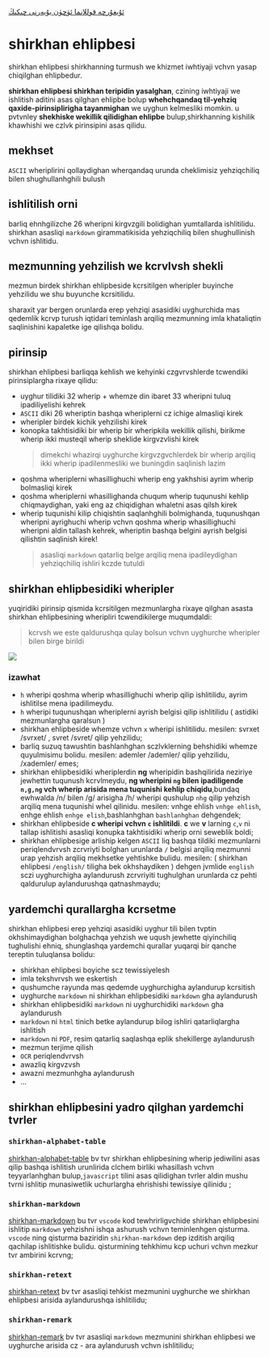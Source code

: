 [ئۇيغۇرچە قوللانما ئۈچۈن بۇيەرنى چىكىڭ](https://gitee.com/silvaq/shirkhan-alphabet/blob/master/UyghurcheREADME.md)

# shirkhan ehlipbesi

shirkhan ehlipbesi shirkhanning turmush we khizmet iwhtiyaji vchvn yasap chiqilghan ehlipbedur.

**shirkhan ehlipbesi shirkhan teripidin yasalghan**, czining iwhtiyaji we ishlitish aditini asas qilghan ehlipbe bolup **whehchqandaq til-yehziq qaxide-pirinsiplirigha tayanmighan** we uyghun kelmesliki momkin. u pvtvnley **shekhiske wekillik qilidighan ehlipbe** bulup,shirkhanning kishilik khawhishi we czlvk pirinsipini asas qilidu.

## mekhset

`ASCII` wheriplirini qollaydighan wherqandaq urunda cheklimisiz yehziqchiliq bilen shughullanhghili bulush

## ishlitilish orni

barliq ehnhgilizche 26 wheripni kirgvzgili bolidighan yumtallarda ishlitilidu.
shirkhan asasliqi `markdown` girammatikisida yehziqchiliq bilen shughullinish vchvn ishlitidu.

## mezmunning yehzilish we kcrvlvsh shekli

mezmun birdek shirkhan ehlipbeside kcrsitilgen wheripler buyinche yehzilidu we shu buyunche kcrsitilidu.

sharaxit yar bergen orunlarda erep yehziqi asasidiki uyghurchida mas qedemlik kcrvp turush iqtidari teminlash arqiliq mezmunning imla khataliqtin saqlinishini kapaletke ige qilishqa bolidu.

## pirinsip

shirkhan ehlipbesi barliqqa kehlish we kehyinki czgvrvshlerde tcwendiki pirinsiplargha rixaye qilidu:

- uyghur tilidiki 32 wherip + whemze din ibaret 33 wheripni tuluq ipadiliyelishi kehrek
- `ASCII` diki 26 wheriptin bashqa wheriplerni cz ichige almasliqi kirek
- wheripler birdek kichik yehzilishi kirek
- konopka takhtisidiki bir wherip bir wheripkila wekillik qilishi, birikme wherip ikki musteqil wherip sheklide kirgvzvlishi kirek
  > dimekchi whazirqi uyghurche kirgvzgvchlerdek bir wherip arqiliq ikki wherip ipadilenmesliki we buningdin saqlinish lazim
- qoshma wheriplerni whasillighuchi wherip eng yakhshisi ayrim wherip bolmasliqi kirek
- qoshma wheriplerni whasillighanda chuqum wherip tuqunushi kehlip chiqmaydighan, yaki eng az chiqidighan whaletni asas qilsh kirek
- wherip tuqunishi kilip chiqishtin saqlanhghili bolmighanda, tuqunushqan wheripni ayrighuchi wherip vchvn qoshma wherip whasillighuchi wheripni aldin tallash kehrek, wheriptin bashqa belgini ayrish belgisi qilishtin saqlinish kirek!
  > asasliqi `markdown` qatarliq belge arqiliq mena ipadileydighan yehziqchiliq ishliri kczde tutuldi

## shirkhan ehlipbesidiki wheripler

yuqiridiki pirinsip qismida kcrsitilgen mezmunlargha rixaye qilghan asasta shirkhan ehlipbesining wheripliri tcwendikilerge muqumdaldi:

> kcrvsh we este qaldurushqa qulay bolsun vchvn uyghurche wheripler bilen birge birildi

![](https://shirkhan-alphabet.oss-cn-beijing.aliyuncs.com/shirkhan-alphabet/shirkhan-alphabet-table.jpg)

### izawhat

- `h` wheripi qoshma wherip whasillighuchi wherip qilip ishlitilidu, ayrim ishlitilse mena ipadilimeydu.
- `h` wheripi tuqunushqan wheriplerni ayrish belgisi qilip ishlitilidu ( astidiki mezmunlargha qaralsun )
- shirkhan ehlipbeside whemze vchvn `x` wheripi ishlitilidu. mesilen: svrxet /svrxet/ , svret /svret/ qilip yehzilidu;
- barliq suzuq tawushtin bashlanhghan sczlvklerning behshidiki whemze quyulmisimu bolidu. mesilen: ademler /ademler/ qilip yehzilidu, /xademler/ emes;
- shirkhan ehlipbesidiki wheriplerdin **ng** wheripidin bashqilirida neziriye jewhettin tuqunush kcrvlmeydu, **ng wheripini `ng` bilen ipadiligende `n,g,ng` vch wherip arisida mena tuqunishi kehlip chiqidu**,bundaq ewhwalda /n/ bilen /g/ arisigha /h/ wheripi qushulup `nhg` qilip yehzish arqiliq mena tuqunishi whel qilinidu. mesilen: vnhge ehlish `vnhge ehlish`, enhge ehlish `enhge elish`,bashlanhghan `bashlanhghan` dehgendek;
- shirkhan ehlipbeside **c wheripi vchvn `c` ishlitildi**. **c** we **v** larning `c`,`v` ni tallap ishlitishi asasliqi konupka takhtisidiki wherip orni seweblik boldi;
- shirkhan ehlipbesige arliship kelgen `ASCII` liq bashqa tildiki mezmunlarni periqlendvrvsh zcrvriyti bolghan urunlarda `/` belgisi arqiliq mezmunni urap yehzish arqiliq mekhsetke yehtishke bulidu. mesilen: ( shirkhan ehlipbesi `/english/` tiligha bek okhshaydiken ) dehgen jvmlide `english` sczi uyghurchigha aylandurush zcrvriyiti tughulghan urunlarda cz pehti qaldurulup aylandurushqa qatnashmaydu;

## yardemchi qurallargha kcrsetme

shirkhan ehlipbesi erep yehziqi asasidiki uyghur tili bilen tvptin okhshimaydighan bolghachqa yehzish we uqush jewhette qiyinchiliq tughulishi ehniq, shunglashqa yardemchi qurallar yuqarqi bir qanche tereptin tuluqlansa bolidu:

- shirkhan ehlipbesi boyiche scz tewissiyelesh
- imla tekshvrvsh we eskertish
- qushumche rayunda mas qedemde uyghurchigha aylandurup kcrsitish
- uyghurche `markdown` ni shirkhan ehlipbesidiki `markdown` gha aylandurush
- shirkhan ehlipbesidiki `markdown` ni uyghurchidiki `markdown` gha aylandurush
- `markdown` ni `html` tinich betke aylandurup bilog ishliri qatarliqlargha ishlitish
- `markdown` ni `PDF`, resim qatarliq saqlashqa eplik shekillerge aylandurush
- mezmun terjime qilish
- `OCR` periqlendvrvsh
- awazliq kirgvzvsh
- awazni mezmunhgha aylandurush
- ...

## shirkhan ehlipbesini yadro qilghan yardemchi tvrler

### `shirkhan-alphabet-table`

[shirkhan-alphabet-table](https://gitee.com/silvaq/shirkhan-alphabet-table)
bv tvr shirkhan ehlipbesining wherip jediwilini asas qilip bashqa ishlitish urunlirida clchem birliki whasillash vchvn teyyarlanhghan bulup,`javascript` tilini asas qilidighan tvrler aldin mushu tvrni ishlitip munasiwetlik uchurlargha ehrishishi tewissiye qilinidu
;

### `shirkhan-markdown`

[shirkhan-markdown](https://gitee.com/silvaq/shirkhan-vscode)
bu tvr `vscode` kod tewhrirligvchide shirkhan ehlipbesini ishlitip `markdown` yehzishni ishqa ashurush vchvn teminlenhgen qisturma. `vscode` ning qisturma baziridin `shirkhan-markdown` dep izditish arqiliq qachilap ishlitishke bulidu.
qisturmining tehkhimu kcp uchuri vchvn mezkur tvr ambirini kcrvng;

### `shirkhan-retext`

[shirkhan-retext](https://gitee.com/silvaq/shirkhan-retext)
bv tvr asasliqi tehkist mezmunini uyghurche we shirkhan ehlipbesi arisida aylandurushqa ishlitilidu;

### `shirkhan-remark`

[shirkhan-remark](https://gitee.com/silvaq/shirkhan-remark)
bv tvr asasliqi `markdown` mezmunini shirkhan ehlipbesi we uyghurche arisida cz - ara aylandurush vchvn ishlitilidu;
